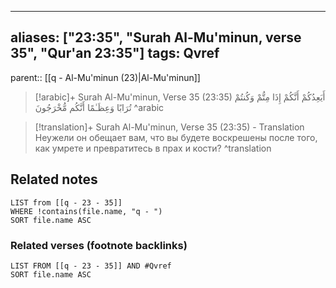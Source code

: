 
---
aliases: ["23:35", "Surah Al-Mu'minun, verse 35", "Qur'an 23:35"]
tags: Qvref
---

parent:: [[q - Al-Mu'minun (23)|Al-Mu'minun]]

> [!arabic]+ Surah Al-Mu'minun, Verse 35 (23:35)
> <span class="quran-arabic">أَيَعِدُكُمْ أَنَّكُمْ إِذَا مِتُّمْ وَكُنتُمْ تُرَابًا وَعِظَـٰمًا أَنَّكُم مُّخْرَجُونَ</span>
^arabic

> [!translation]+ Surah Al-Mu'minun, Verse 35 (23:35) - Translation
> Неужели он обещает вам, что вы будете воскрешены после того, как умрете и превратитесь в прах и кости?
^translation



## Related notes
```dataview
LIST from [[q - 23 - 35]]
WHERE !contains(file.name, "q - ")
SORT file.name ASC
```

### Related verses (footnote backlinks)
```dataview
LIST FROM [[q - 23 - 35]] AND #Qvref
SORT file.name ASC
```

